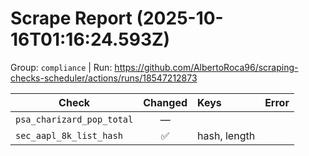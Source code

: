 # Scrape Report (2025-10-16T01:16:24.593Z)

Group: `compliance`  |  Run: https://github.com/AlbertoRoca96/scraping-checks-scheduler/actions/runs/18547212873

| Check | Changed | Keys | Error |
|---|:---:|:--|:--|
| `psa_charizard_pop_total` | — |  |  |
| `sec_aapl_8k_list_hash` | ✅ | hash, length |  |
